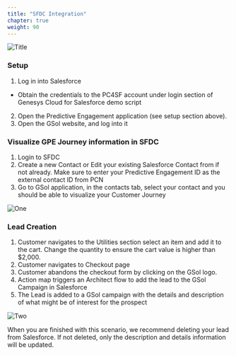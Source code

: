 ```yaml
---
title: "SFDC Integration"
chapter: true
weight: 90
---
```


![Title](/images/Login.PNG)

### Setup
1. Log in into Salesforce
- Obtain the credentials to the PC4SF account under login section of Genesys Cloud for Salesforce demo script
2. Open the Predictive Engagement application (see setup section above).
3. Open the GSol website, and log into it

### Visualize GPE Journey information in SFDC
1. Login to SFDC 
2. Create a new Contact or Edit your existing Salesforce Contact from if not already. Make sure to enter your Predictive Engagement ID as the external contact ID from PCN
3. Go to GSol application, in the contacts tab, select your contact and you should be able to visualize your Customer Journey

![One](/images/file_1604350219466_gsol-1.png)

### Lead Creation
1. Customer navigates to the Utilities section select an item and add it to the cart. Change the quantity to ensure the cart value is higher than $2,000.
2. Customer navigates to Checkout page
3. Customer abandons the checkout form by clicking on the GSol logo.
4. Action map triggers an Architect flow to add the lead to the GSol Campaign in Salesforce
5. The Lead is added to a GSol campaign with the details and description of what might be of interest for the prospect

![Two](/images/sfdc-lead-pc.png)

When you are finished with this scenario, we recommend deleting your lead from Salesforce. If not deleted, only the description and details information will be updated.
